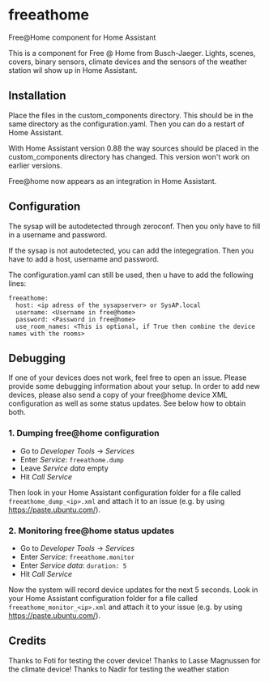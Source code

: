 # freeathome

Free@Home component for Home Assistant

This is a component for Free @ Home from Busch-Jaeger.
Lights, scenes, covers, binary sensors, climate devices and the sensors of the weather station wil show up in Home Assistant. 

## Installation

Place the files in the custom_components directory. This should be in the same directory as the configuration.yaml.
Then you can do a restart of Home Assistant.

With Home Assistant version 0.88 the way sources should be placed in the custom_components directory has changed. 
This version won't work on earlier versions.

Free@home now appears as an integration in Home Assistant. 

## Configuration

The sysap will be autodetected through zeroconf. Then you only have to fill in a username and password.

If the sysap is not autodetected, you can add the integegration. Then you have to add a host, username and password.

The configuration.yaml can still be used, then u have to add the following lines:
``` 
freeathome:
  host: <ip adress of the sysapserver> or SysAP.local  
  username: <Username in free@home>    
  password: <Password in free@home>    
  use_room_names: <This is optional, if True then combine the device names with the rooms>
```  

## Debugging

If one of your devices does not work, feel free to open an issue. Please provide some debugging information about your setup. In order to add new devices, please also send a copy of your free@home device XML configuration as well as some status updates. See below how to obtain both.

### 1. Dumping free@home configuration

* Go to _Developer Tools_ -> _Services_
* Enter _Service_: `freeathome.dump`
* Leave _Service data_ empty
* Hit _Call Service_

Then look in your Home Assistant configuration folder for a file called `freeathome_dump_<ip>.xml` and attach it to an issue (e.g. by using https://paste.ubuntu.com/).

### 2. Monitoring free@home status updates

* Go to _Developer Tools_ -> _Services_
* Enter _Service_: `freeathome.monitor`
* Enter _Service data_: `duration: 5`
* Hit _Call Service_

Now the system will record device updates for the next 5 seconds. Look in your Home Assistant configuration folder for a file called `freeathome_monitor_<ip>.xml` and attach it to your issue (e.g. by using https://paste.ubuntu.com/).

## Credits

Thanks to Foti for testing the cover device!
Thanks to Lasse Magnussen for the climate device!
Thanks to Nadir for testing the weather station
